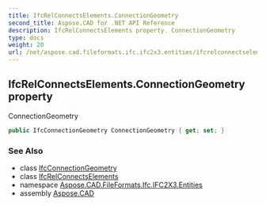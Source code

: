 ```yaml
---
title: IfcRelConnectsElements.ConnectionGeometry
second_title: Aspose.CAD for .NET API Reference
description: IfcRelConnectsElements property. ConnectionGeometry
type: docs
weight: 20
url: /net/aspose.cad.fileformats.ifc.ifc2x3.entities/ifcrelconnectselements/connectiongeometry/
---
```

## IfcRelConnectsElements.ConnectionGeometry property

ConnectionGeometry

```csharp
public IfcConnectionGeometry ConnectionGeometry { get; set; }
```

### See Also

* class [IfcConnectionGeometry](../../ifcconnectiongeometry/)
* class [IfcRelConnectsElements](../)
* namespace [Aspose.CAD.FileFormats.Ifc.IFC2X3.Entities](../../ifcrelconnectselements/)
* assembly [Aspose.CAD](../../../)


